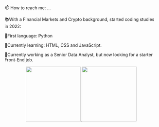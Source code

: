 📫 How to reach me: ...


📚With a Financial Markets and Crypto background, started coding studies in 2022:

   📗First language: Python

   📙Currently learning: HTML, CSS and JavaScript.

💼Currently working as a Senior Data Analyst, but now looking for a starter Front-End job.



<div align="center">
  <a href="https://github.com/claudiobritof">
  <img height="180em" src="https://github-readme-stats.vercel.app/api?username=claudiobritof&show_icons=true&theme=dracula&include_all_commits=true&count_private=true"/>
  <img height="180em" src="https://github-readme-stats.vercel.app/api/top-langs/?username=claudiobritof&layout=compact&langs_count=7&theme=dracula"/>
</div>
